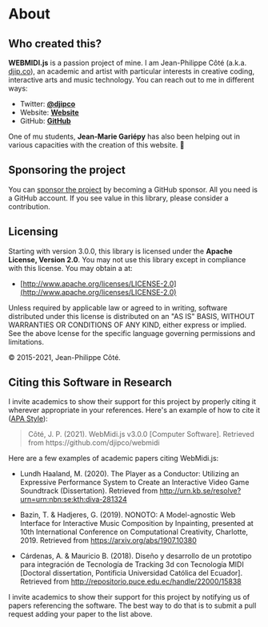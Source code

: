 # About

## Who created this?

**WEBMIDI.js** is a passion project of mine. I am Jean-Philippe Côté (a.k.a. 
[djip.co](https://djip.co)), an academic and artist with particular interests in creative coding, 
interactive arts and music technology. You can reach out to me in different ways:

* Twitter: **[@djipco](https://twitter.com/djipco)**
* Website: **[Website](https://djip.co/)**
* GitHub: **[GitHub](https://github.com/djipco/)**

One of mu students, **Jean-Marie Gariépy** has also been helping out in various capacities with the
creation of this website. 👏

## Sponsoring the project

You can [sponsor the project](https://github.com/sponsors/djipco/) by becoming a GitHub sponsor. All
you need is a GitHub account. If you see value in this library, please consider a contribution.

## Licensing

Starting with version 3.0.0, this library is licensed under the **Apache License, Version 2.0**. You
may not use this library except in compliance with this license. You may obtain a at:

  * [http://www.apache.org/licenses/LICENSE-2.0](http://www.apache.org/licenses/LICENSE-2.0)

Unless required by applicable law or agreed to in writing, software distributed under this license
is distributed on an "AS IS" BASIS, WITHOUT WARRANTIES OR CONDITIONS OF ANY KIND, either express or
implied. See the above lcense for the specific language governing permissions and limitations.

© 2015-2021, Jean-Philippe Côté.

## Citing this Software in Research

I invite academics to show their support for this project by properly citing it wherever appropriate
in your references. Here's an example of how to cite it ([APA Style](https://apastyle.apa.org/)):

> Côté, J. P. (2021). WebMidi.js v3.0.0 [Computer Software]. Retrieved from 
> https​://github.com/djipco/webmidi

Here are a few examples of academic papers citing WebMidi.js:

* Lundh Haaland, M. (2020). The Player as a Conductor: Utilizing an Expressive Performance
  System to Create an Interactive Video Game Soundtrack (Dissertation). Retrieved from
  http://urn.kb.se/resolve?urn=urn:nbn:se:kth:diva-281324

* Bazin, T. & Hadjeres, G. (2019). NONOTO: A Model-agnostic Web Interface for Interactive
  Music Composition by Inpainting, presented at 10th International Conference on Computational
  Creativity, Charlotte, 2019. Retrieved from https://arxiv.org/abs/1907.10380
* Cárdenas, A. & Mauricio B. (2018). Diseño y desarrollo de un prototipo para integración de
  Tecnología de Tracking 3d con Tecnología MIDI [Doctoral dissertation, Pontificia Universidad
  Católica del Ecuador]. Retrieved from http://repositorio.puce.edu.ec/handle/22000/15838

I invite academics to show their support for this project by notifying us of papers referencing the
software. The best way to do that is to submit a pull request adding your paper to the list above.
